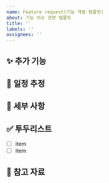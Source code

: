 ```yaml
---
name: Feature request(기능 개발 템플릿)
about: 기능 이슈 관련 템플릿
title: ''
labels: ''
assignees: ''
---
```


## ✨ 추가 기능

<!-- 어떤 기능을 개발 -->

## 📆 일정 추정

<!-- 기능 구현에 소요되는 시간, 구현 시작/종료일 등 -->

## 📃 세부 사항

<!-- 사용할 기술, 패턴 등
 기능 구현 시 다른 사람들이 알아야 할 점 -->

## ✅ 투두리스트

- [ ] item
- [ ] item

## 🔗 참고 자료